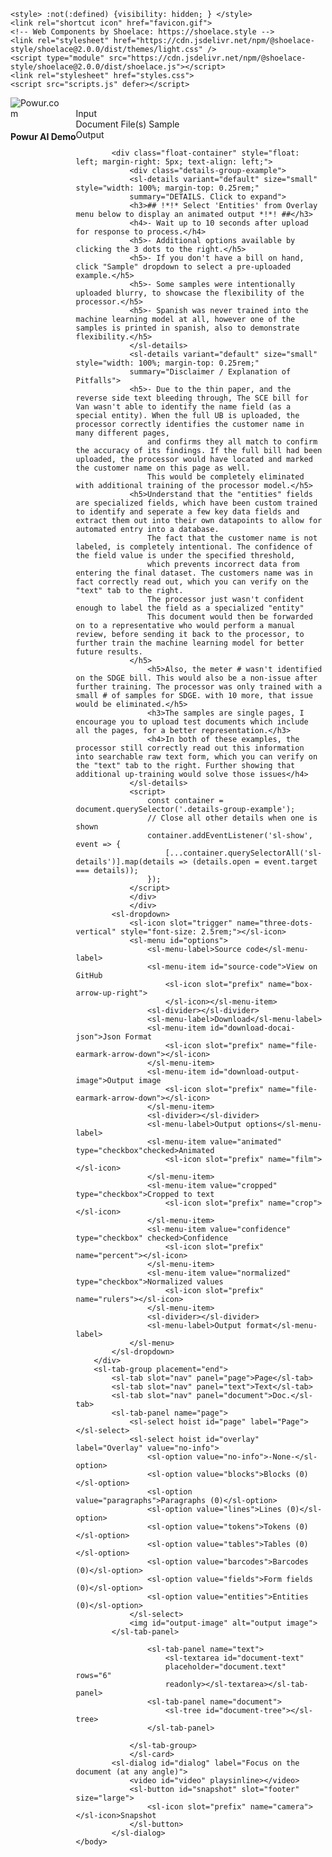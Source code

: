 <!DOCTYPE html>
<html lang="en">

<head>
    <title>Powur AI Demo</title>
    <meta name="description" content="Powur-AI-Demo">


<meta name="viewport" content="width=device-width; maximum-scale=1.0; initial-scale=1.0; user-scalable=0;">


    <style> :not(:defined) {visibility: hidden; } </style>
    <link rel="shortcut icon" href="favicon.gif">
    <!-- Web Components by Shoelace: https://shoelace.style -->
    <link rel="stylesheet" href="https://cdn.jsdelivr.net/npm/@shoelace-style/shoelace@2.0.0/dist/themes/light.css" />
    <script type="module" src="https://cdn.jsdelivr.net/npm/@shoelace-style/shoelace@2.0.0/dist/shoelace.js"></script>
    <link rel="stylesheet" href="styles.css">
    <script src="scripts.js" defer></script>
</head>

<body>

<div class="float-container" style="float: left">

<div style="align: left">

<style>img.thatimage
{
    max-width: 60%;
    min-width: 80px;
    height: auto;
}</style>


<img class="thatimage" style="scaledown" alt="Powur.com" src="favicon.gif">
<h4>Powur AI Demo</h4>

</div>  
</div><br>
    <sl-card style="align:right">
        <div slot="header">Input</div>
        <sl-select hoist id="location" label="Location"></sl-select>
        <sl-select hoist id="processor" label="Processor"></sl-select>
        <span id="document"><span>Document</span>
            <sl-button-group label="Document">
                <sl-button id="files" variant="success">
                    <sl-icon slot="prefix" name="file-earmark-arrow-up"></sl-icon>File(s)
                </sl-button>
                <sl-dropdown>
                    <sl-button slot="trigger" caret>
                        <sl-icon slot="prefix" name="file-earmark-arrow-down">
                        </sl-icon>Sample
                    </sl-button>
                    <sl-menu id="samples"></sl-menu>
                </sl-dropdown>
            </sl-button-group>
        </span>
    </sl-card> 
    <sl-card id="output-card">
        <div slot="header">Output

            
            <div class="float-container" style="float: left; margin-right: 5px; text-align: left;">
                <div class="details-group-example">
                <sl-details variant="default" size="small" style="width: 100%; margin-top: 0.25rem;"
                summary="DETAILS. Click to expand">
                <h3>## !*!* Select 'Entities' from Overlay menu below to display an animated output *!*! ##</h3>
                <h4>- Wait up to 10 seconds after upload for response to process.</h4>
                <h5>- Additional options available by clicking the 3 dots to the right.</h5>
                <h5>- If you don't have a bill on hand, click "Sample" dropdown to select a pre-uploaded example.</h5>
                <h5>- Some samples were intentionally uploaded blurry, to showcase the flexibility of the processor.</h5>
                <h5>- Spanish was never trained into the machine learning model at all, however one of the samples is printed in spanish, also to demonstrate flexibility.</h5>
                </sl-details>
                <sl-details variant="default" size="small" style="width: 100%; margin-top: 0.25rem;"
                summary="Disclaimer / Explanation of Pitfalls">
                <h5>- Due to the thin paper, and the reverse side text bleeding through, The SCE bill for Van wasn't able to identify the name field (as a special entity). When the full UB is uploaded, the processor correctly identifies the customer name in many different pages,
                    and confirms they all match to confirm the accuracy of its findings. If the full bill had been uploaded, the processor would have located and marked the customer name on this page as well. 
                    This would be completely eliminated with additional training of the processor model.</h5>
                <h5>Understand that the "entities" fields are specialized fields, which have been custom trained to identify and seperate a few key data fields and extract them out into their own datapoints to allow for automated entry into a database.
                    The fact that the customer name is not labeled, is completely intentional. The confidence of the field value is under the specified threshold, 
                    which prevents incorrect data from entering the final dataset. The customers name was in fact correctly read out, which you can verify on the "text" tab to the right. 
                    The processor just wasn't confident enough to label the field as a specialized "entity"
                    This document would then be forwarded on to a representative who would perform a manual review, before sending it back to the processor, to further train the machine learning model for better future results.
                </h5>
                    <h5>Also, the meter # wasn't identified on the SDGE bill. This would also be a non-issue after further training. The processor was only trained with a small # of samples for SDGE. with 10 more, that issue would be eliminated.</h5>
                    <h3>The samples are single pages, I encourage you to upload test documents which include all the pages, for a better representation.</h3>
                    <h4>In both of these examples, the processor still correctly read out this information into searchable raw text form, which you can verify on the "text" tab to the right. Further showing that additional up-training would solve those issues</h4>
                </sl-details>
                <script>
                    const container = document.querySelector('.details-group-example');
                    // Close all other details when one is shown
                    container.addEventListener('sl-show', event => {
                        [...container.querySelectorAll('sl-details')].map(details => (details.open = event.target === details));
                    });
                </script>
                </div>
                </div>
            <sl-dropdown>
                <sl-icon slot="trigger" name="three-dots-vertical" style="font-size: 2.5rem;"></sl-icon>
                <sl-menu id="options">
                    <sl-menu-label>Source code</sl-menu-label>
                    <sl-menu-item id="source-code">View on GitHub
                        <sl-icon slot="prefix" name="box-arrow-up-right">
                        </sl-icon></sl-menu-item>
                    <sl-divider></sl-divider>
                    <sl-menu-label>Download</sl-menu-label>
                    <sl-menu-item id="download-docai-json">Json Format
                        <sl-icon slot="prefix" name="file-earmark-arrow-down"></sl-icon>
                    </sl-menu-item>
                    <sl-menu-item id="download-output-image">Output image
                        <sl-icon slot="prefix" name="file-earmark-arrow-down"></sl-icon>
                    </sl-menu-item>
                    <sl-divider></sl-divider>
                    <sl-menu-label>Output options</sl-menu-label>
                    <sl-menu-item value="animated" type="checkbox"checked>Animated
                        <sl-icon slot="prefix" name="film"></sl-icon>
                    </sl-menu-item>
                    <sl-menu-item value="cropped" type="checkbox">Cropped to text
                        <sl-icon slot="prefix" name="crop"></sl-icon>
                    </sl-menu-item>
                    <sl-menu-item value="confidence" type="checkbox" checked>Confidence
                        <sl-icon slot="prefix" name="percent"></sl-icon>
                    </sl-menu-item>
                    <sl-menu-item value="normalized" type="checkbox">Normalized values
                        <sl-icon slot="prefix" name="rulers"></sl-icon>
                    </sl-menu-item>
                    <sl-divider></sl-divider>
                    <sl-menu-label>Output format</sl-menu-label>
                </sl-menu>
            </sl-dropdown>
        </div>
        <sl-tab-group placement="end">
            <sl-tab slot="nav" panel="page">Page</sl-tab>
            <sl-tab slot="nav" panel="text">Text</sl-tab>
            <sl-tab slot="nav" panel="document">Doc.</sl-tab>
            <sl-tab-panel name="page">
                <sl-select hoist id="page" label="Page"></sl-select>
                <sl-select hoist id="overlay" label="Overlay" value="no-info">
                    <sl-option value="no-info">-None-</sl-option>
                    <sl-option value="blocks">Blocks (0)</sl-option>
                    <sl-option value="paragraphs">Paragraphs (0)</sl-option>
                    <sl-option value="lines">Lines (0)</sl-option>
                    <sl-option value="tokens">Tokens (0)</sl-option>
                    <sl-option value="tables">Tables (0)</sl-option>
                    <sl-option value="barcodes">Barcodes (0)</sl-option>
                    <sl-option value="fields">Form fields (0)</sl-option>
                    <sl-option value="entities">Entities (0)</sl-option>
                </sl-select>
                <img id="output-image" alt="output image">
            </sl-tab-panel>
            
                    <sl-tab-panel name="text">
                        <sl-textarea id="document-text" 
                        placeholder="document.text" rows="6" 
                        readonly></sl-textarea></sl-tab-panel>
                    <sl-tab-panel name="document">
                        <sl-tree id="document-tree"></sl-tree>
                    </sl-tab-panel>
                    
                </sl-tab-group>
                </sl-card>
            <sl-dialog id="dialog" label="Focus on the document (at any angle)">
                <video id="video" playsinline></video>
                <sl-button id="snapshot" slot="footer" size="large">
                    <sl-icon slot="prefix" name="camera"></sl-icon>Snapshot
                </sl-button>
            </sl-dialog>
    </body>
</html>
